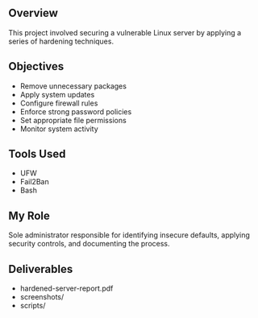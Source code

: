 ## Overview
This project involved securing a vulnerable Linux server by applying a series of hardening techniques.

## Objectives
- Remove unnecessary packages
- Apply system updates
- Configure firewall rules
- Enforce strong password policies
- Set appropriate file permissions
- Monitor system activity

## Tools Used
- UFW
- Fail2Ban
- Bash

## My Role
Sole administrator responsible for identifying insecure defaults, applying security controls, and documenting the process.

## Deliverables
- hardened-server-report.pdf
- screenshots/
- scripts/
